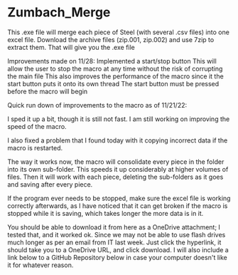 # Zumbach_Merge
This .exe file will merge each piece of Steel (with several .csv files) into one excel file.
Download the archive files (zip.001, zip.002) and use 7zip to extract them.  That will give you the .exe file

Improvements made on 11/28:
Implemented a start/stop button
  This will allow the user to stop the macro at any time without the risk of corrupting the main file
  This also improves the performance of the macro since it the start button puts it onto its own thread
  The start button must be pressed before the macro will begin

Quick run down of improvements to the macro as of 11/21/22: 

I sped it up a bit, though it is still not fast.  I am still working on improving the speed of the macro.

I also fixed a problem that I found today with it copying incorrect data if the macro is restarted.

The way it works now, the macro will consolidate every piece in the folder into its own sub-folder.  This speeds it up considerably at higher volumes of files.  Then it will work with each piece, deleting the sub-folders as it goes and saving after every piece.  

If the program ever needs to be stopped, make sure the excel file is working correctly afterwards, as I have noticed that it can get broken if the macro is stopped while it is saving, which takes longer the more data is in it.  

You should be able to download it from here as a OneDrive attachment; I tested that, and it worked ok.  Since we may not be able to use flash drives much longer as per an email from IT last week.  Just click the hyperlink, it should take you to a OneDrive URL, and click download.  I will also include a link below to a GitHub Repository below in case your computer doesn't like it for whatever reason.
